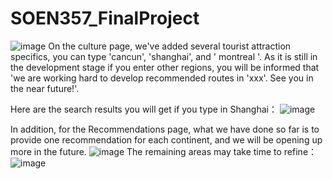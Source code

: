 # SOEN357_FinalProject

![image](https://github.com/Yaooo00/SOEN357_FinalProject/assets/101379116/84cb31a4-ebc4-46f9-bc98-29c70444267e)
On the culture page, we've added several tourist attraction specifics, you can type 'cancun', 'shanghai', and ' montreal '. As it is still in the development stage if you enter other regions, you will be informed that 'we are working hard to develop recommended routes in 'xxx'. See you in the near future!'.

Here are the search results you will get if you type in Shanghai：
![image](https://github.com/Yaooo00/SOEN357_FinalProject/assets/101379116/dc662c35-3ab4-4cc8-b93e-073b5c91f5a5)

In addition, for the Recommendations page, what we have done so far is to provide one recommendation for each continent, and we will be opening up more in the future.
![image](https://github.com/Yaooo00/SOEN357_FinalProject/assets/101379116/34122df8-83d8-47cc-ad20-f0977ec219dc)
The remaining areas may take time to refine：
![image](https://github.com/Yaooo00/SOEN357_FinalProject/assets/101379116/67d854f0-ca7c-4631-865b-91ee0504597d)
